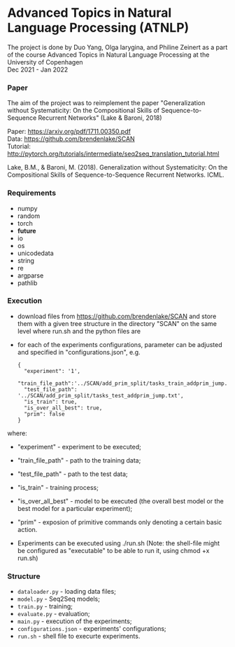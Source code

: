 # Advanced Topics in Natural Language Processing (ATNLP)

The project is done by Duo Yang, Olga Iarygina, and Philine Zeinert as a part of the course Advanced Topics in Natural Language Processing at the University of Copenhagen <br />
Dec 2021 - Jan 2022

### Paper
The aim of the project was to reimplement the paper "Generalization without Systematicity: On the Compositional Skills of Sequence-to-Sequence Recurrent Networks" (Lake & Baroni, 2018) 

Paper: https://arxiv.org/pdf/1711.00350.pdf <br />
Data: https://github.com/brendenlake/SCAN <br />
Tutorial: http://pytorch.org/tutorials/intermediate/seq2seq_translation_tutorial.html <br />

Lake, B.M., & Baroni, M. (2018). Generalization without Systematicity: On the Compositional Skills of Sequence-to-Sequence Recurrent Networks. ICML.

### Requirements
- numpy
- random
- torch
- __future__
- io
- os
- unicodedata
- string
- re
- argparse
- pathlib

### Execution

- download files from https://github.com/brendenlake/SCAN and store them with a given tree structure in the directory "SCAN" on the same level where run.sh and the python files are
- for each of the experiments configurations, parameter can be adjusted and specified in "configurations.json", e.g.

  ```
  {
    "experiment": '1',
    "train_file_path":'../SCAN/add_prim_split/tasks_train_addprim_jump.txt',
    "test_file_path": '../SCAN/add_prim_split/tasks_test_addprim_jump.txt',
    "is_train": true,
    "is_over_all_best": true,
    "prim": false
  }
  ```
where:
  - "experiment" - experiment to be executed;
  - "train_file_path" - path to the training data;
  - "test_file_path" - path to the test data;
  - "is_train" - training process;
  - "is_over_all_best" - model to be executed (the overall best model or the best model for a particular experiment);
  - "prim" - exposion of primitive commands only denoting a certain basic action.
  
  - Experiments can be executed using ./run.sh (Note: the shell-file might be configured as "executable" to be able to run it, using chmod +x run.sh)

### Structure
- `dataloader.py` - loading data files;
- `model.py` - Seq2Seq models;
- `train.py` - training;
- `evaluate.py` - evaluation;
- `main.py` - execution of the experiments;
- `configurations.json` - experiments' configurations;
- `run.sh` - shell file to execurte experiments.


